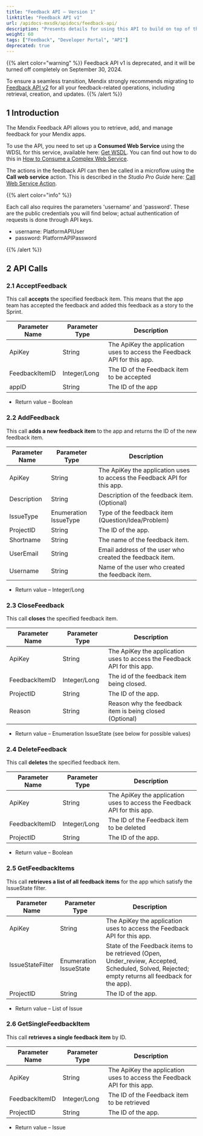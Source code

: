 ```yaml
---
title: "Feedback API – Version 1"
linktitle: "Feedback API v1"
url: /apidocs-mxsdk/apidocs/feedback-api/
description: "Presents details for using this API to build on top of the feedback management functionality of the Mendix Platform and to connect your own feedback gathering tool."
weight: 60
tags: ["Feedback", "Developer Portal", "API"]
deprecated: true
---
```


{{% alert color="warning" %}}
Feedback API v1 is deprecated, and it will be turned off completely on September 30, 2024.

To ensure a seamless transition, Mendix strongly recommends migrating to [Feedback API v2](/apidocs-mxsdk/apidocs/feedback-api-v2/) for all your feedback-related operations, including retrieval, creation, and updates.
{{% /alert %}}

## 1 Introduction

The Mendix Feedback API allows you to retrieve, add, and manage feedback for your Mendix apps.

To use the API, you need to set up a **Consumed Web Service** using the WDSL for this service, available here: [Get WSDL](/attachments/apidocs-mxsdk/apidocs/feedback-api/19398864.wsdl). You can find out how to do this in [How to Consume a Complex Web Service](/howto/integration/consume-a-complex-web-service/).

The actions in the feedback API can then be called in a microflow using the **Call web service** action. This is described in the *Studio Pro Guide* here: [Call Web Service Action](/refguide/call-web-service-action/).

{{% alert color="info" %}}

Each call also requires the parameters 'username' and 'password'. These are the public credentials you will find below; actual authentication of requests is done through API keys.

* username: PlatformAPIUser
* password: PlatformAPIPassword

{{% /alert %}}

## 2 API Calls

### 2.1 AcceptFeedback

This call **accepts** the specified feedback item. This means that the app team has accepted the feedback and added this feedback as a story to the Sprint.

| Parameter Name | Parameter Type | Description |
| --- | --- | --- |
| ApiKey | String | The ApiKey the application uses to access the Feedback API for this app.
| FeedbackItemID | Integer/Long | The ID of the Feedback item to be accepted 
| appID | String |  The ID of the app

* Return value – Boolean

### 2.2 AddFeedback

This call **adds a new feedback item** to the app and returns the ID of the new feedback item.

| Parameter Name | Parameter Type | Description |
| --- | --- | --- |
| ApiKey | String | The ApiKey the application uses to access the Feedback API for this app. 
| Description | String | Description of the feedback item. (Optional) 
| IssueType | Enumeration IssueType | Type of the feedback item (Question/Idea/Problem) 
| ProjectID | String | The ID of the app. 
| Shortname | String | The name of the feedback item. 
| UserEmail | String | Email address of the user who created the feedback item. 
| Username | String | Name of the user who created the feedback item.

* Return value – Integer/Long

### 2.3 CloseFeedback

This call **closes** the specified feedback item.

| Parameter Name | Parameter Type | Description |
| --- | --- | --- |
| ApiKey | String | The ApiKey the application uses to access the Feedback API for this app.
| FeedbackItemID | Integer/Long | The id of the feedback item being closed. 
| ProjectID | String | The ID of the app. 
| Reason | String | Reason why the feedback item is being closed (Optional)

* Return value – Enumeration IssueState (see below for possible values)

### 2.4 DeleteFeedback

This call **deletes** the specified feedback item.

| Parameter Name | Parameter Type | Description |
| --- | --- | --- |
| ApiKey | String | The ApiKey the application uses to access the Feedback API for this app.
| FeedbackItemID | Integer/Long | The ID of the Feedback item to be deleted 
| ProjectID | String | The ID of the app.

* Return value – Boolean

### 2.5 GetFeedbackItems

This call **retrieves a list of all feedback items** for the app which satisfy the IssueState filter.

| Parameter Name | Parameter Type | Description |
| --- | --- | --- |
| ApiKey | String | The ApiKey the application uses to access the Feedback API for this app. |
| IssueStateFilter | Enumeration IssueState | State of the Feedback items to be retrieved (Open, Under_review, Accepted, Scheduled, Solved, Rejected; empty returns all feedback for the app). |
| ProjectID | String | The ID of the app. |

* Return value – List of Issue

### 2.6 GetSingleFeedbackItem

This call **retrieves a single feedback item** by ID.

| Parameter Name | Parameter Type | Description |
| --- | --- | --- |
| ApiKey | String | The ApiKey the application uses to access the Feedback API for this app.
| FeedbackItemID | Integer/Long | The ID of the Feedback item to be retrieved 
| ProjectID | String | The ID of the app.

* Return value – Issue
